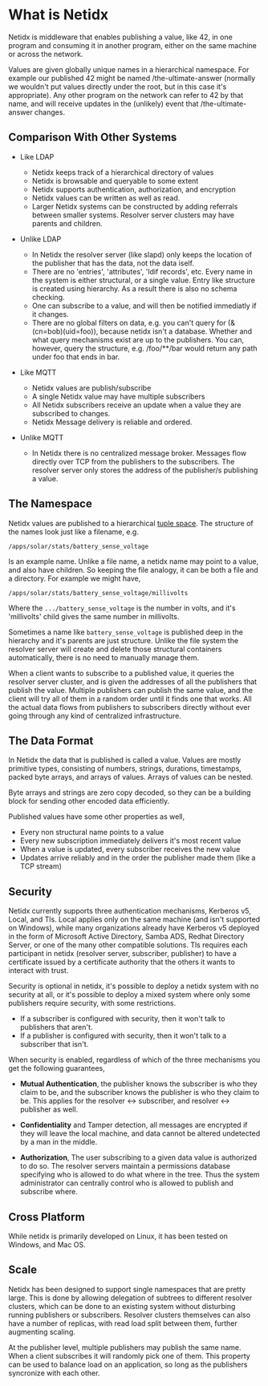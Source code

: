 # What is Netidx

Netidx is middleware that enables publishing a value, like 42, in one
program and consuming it in another program, either on the same
machine or across the network.

Values are given globally unique names in a hierarchical
namespace. For example our published 42 might be named
/the-ultimate-answer (normally we wouldn't put values directly under
the root, but in this case it's appropriate). Any other program on the
network can refer to 42 by that name, and will receive updates in the
(unlikely) event that /the-ultimate-answer changes.

## Comparison With Other Systems

- Like LDAP
  - Netidx keeps track of a hierarchical directory of values
  - Netidx is browsable and queryable to some extent
  - Netidx supports authentication, authorization, and encryption
  - Netidx values can be written as well as read.
  - Larger Netidx systems can be constructed by adding referrals
    between smaller systems. Resolver server clusters may have parents
    and children.

- Unlike LDAP
  - In Netidx the resolver server (like slapd) only keeps the location
    of the publisher that has the data, not the data iself.
  - There are no 'entries', 'attributes', 'ldif records', etc. Every
    name in the system is either structural, or a single value. Entry
    like structure is created using hierarchy. As a result there is
    also no schema checking.
  - One can subscribe to a value, and will then be notified immediatly
    if it changes.
  - There are no global filters on data, e.g. you can't query for
    (&(cn=bob)(uid=foo)), because netidx isn't a database. Whether and
    what query mechanisms exist are up to the publishers. You can,
    however, query the structure, e.g. /foo/**/bar would return any
    path under foo that ends in bar.

- Like MQTT
  - Netidx values are publish/subscribe
  - A single Netidx value may have multiple subscribers
  - All Netidx subscribers receive an update when a value they are
    subscribed to changes.
  - Netidx Message delivery is reliable and ordered.

- Unlike MQTT
  - In Netidx there is no centralized message broker. Messages flow
    directly over TCP from the publishers to the subscribers. The
    resolver server only stores the address of the publisher/s
    publishing a value.

## The Namespace

Netidx values are published to a hierarchical [tuple
space](https://en.wikipedia.org/wiki/Tuple_space). The structure of
the names look just like a filename, e.g.

    /apps/solar/stats/battery_sense_voltage

Is an example name. Unlike a file name, a netidx name may point to a
value, and also have children. So keeping the file analogy, it can be
both a file and a directory. For example we might have,

    /apps/solar/stats/battery_sense_voltage/millivolts

Where the `.../battery_sense_voltage` is the number in volts, and it's
'millivolts' child gives the same number in millivolts.

Sometimes a name like `battery_sense_voltage` is published deep in the
hierarchy and it's parents are just structure. Unlike the file system
the resolver server will create and delete those structural containers
automatically, there is no need to manually manage them.

When a client wants to subscribe to a published value, it queries the
resolver server cluster, and is given the addresses of all the
publishers that publish the value. Multiple publishers can publish the
same value, and the client will try all of them in a random order
until it finds one that works. All the actual data flows from
publishers to subscribers directly without ever going through any kind
of centralized infrastructure.

## The Data Format

In Netidx the data that is published is called a value. Values are
mostly primitive types, consisting of numbers, strings, durations,
timestamps, packed byte arrays, and arrays of values. Arrays of values
can be nested.

Byte arrays and strings are zero copy decoded, so they can be a
building block for sending other encoded data efficiently.

Published values have some other properties as well,

* Every non structural name points to a value
* Every new subscription immediately delivers it's most recent value
* When a value is updated, every subscriber receives the new value
* Updates arrive reliably and in the order the publisher made them
  (like a TCP stream)

## Security

Netidx currently supports three authentication mechanisms, Kerberos v5, 
Local, and Tls. Local applies only on the same machine (and isn't supported
on Windows), while many organizations already have Kerberos v5
deployed in the form of Microsoft Active Directory, Samba ADS, Redhat
Directory Server, or one of the many other compatible solutions. Tls
requires each participant in netidx (resolver server, subscriber, publisher)
to have a certificate issued by a certificate authority that the others
it wants to interact with trust.

Security is optional in netidx, it's possible to deploy a netidx
system with no security at all, or it's possible to deploy a mixed
system where only some publishers require security, with some
restrictions.

* If a subscriber is configured with security, then it won't talk to
  publishers that aren't.
* If a publisher is configured with security, then it won't talk to a
  subscriber that isn't.

When security is enabled, regardless of which of the three mechanisms
you get the following guarantees,

* **Mutual Authentication**, the publisher knows the subscriber is who
  they claim to be, and the subscriber knows the publisher is who they
  claim to be. This applies for the resolver <-> subscriber, and
  resolver <-> publisher as well.
  
* **Confidentiality** and Tamper detection, all messages are encrypted
  if they will leave the local machine, and data cannot be altered 
  undetected by a man in the middle.

* **Authorization**, The user subscribing to a given data value is
  authorized to do so. The resolver servers maintain a permissions
  database specifying who is allowed to do what where in the
  tree. Thus the system administrator can centrally control who is
  allowed to publish and subscribe where.

## Cross Platform

While netidx is primarily developed on Linux, it has been tested on
Windows, and Mac OS.

## Scale

Netidx has been designed to support single namespaces that are pretty
large. This is done by allowing delegation of subtrees to different
resolver clusters, which can be done to an existing system without
disturbing running publishers or subscribers. Resolver clusters
themselves can also have a number of replicas, with read load split
between them, further augmenting scaling.

At the publisher level, multiple publishers may publish the same
name. When a client subscribes it will randomly pick one of them. This
property can be used to balance load on an application, so long as the
publishers syncronize with each other.
